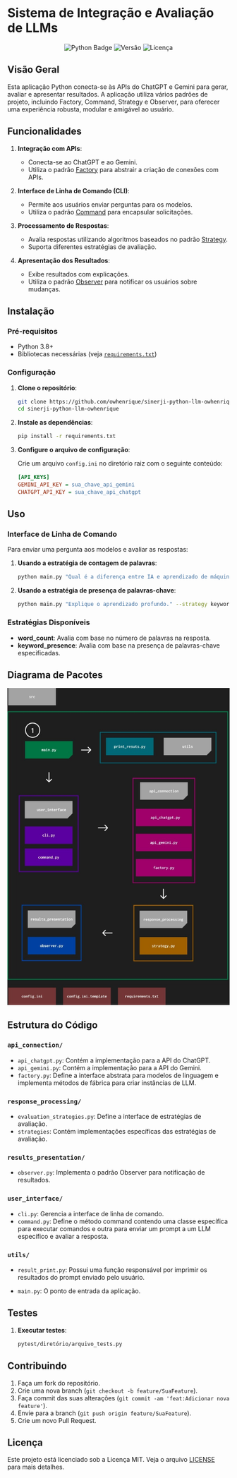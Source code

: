 # Sistema de Integração e Avaliação de LLMs

<p align="center">
    <img src="https://img.shields.io/badge/python-3-green" alt="Python Badge" /> 
    <img src="https://img.shields.io/badge/Versão-1.0.0-purple" alt="Versão">
    <img src="https://img.shields.io/badge/Licença-MIT-green" alt="Licença">
</p>


## Visão Geral

Esta aplicação Python conecta-se às APIs do ChatGPT e Gemini para gerar, avaliar e apresentar resultados. A aplicação utiliza vários padrões de projeto, incluindo Factory, Command, Strategy e Observer, para oferecer uma experiência robusta, modular e amigável ao usuário.

## Funcionalidades

1. **Integração com APIs**:
   - Conecta-se ao ChatGPT e ao Gemini.
   - Utiliza o padrão [Factory](https://refactoring.guru/design-patterns/factory-method) para abstrair a criação de conexões com APIs.

2. **Interface de Linha de Comando (CLI)**:
   - Permite aos usuários enviar perguntas para os modelos.
   - Utiliza o padrão [Command](https://refactoring.guru/design-patterns/command) para encapsular solicitações.

3. **Processamento de Respostas**:
   - Avalia respostas utilizando algoritmos baseados no padrão [Strategy](https://refactoring.guru/design-patterns/strategy).
   - Suporta diferentes estratégias de avaliação.

4. **Apresentação dos Resultados**:
   - Exibe resultados com explicações.
   - Utiliza o padrão [Observer](https://refactoring.guru/design-patterns/observer) para notificar os usuários sobre mudanças.

## Instalação

### Pré-requisitos

- Python 3.8+
- Bibliotecas necessárias (veja [`requirements.txt`](./requirements.txt))

### Configuração

1. **Clone o repositório**:

    ```bash
    git clone https://github.com/owhenrique/sinerji-python-llm-owhenrique
    cd sinerji-python-llm-owhenrique
    ```

2. **Instale as dependências**:

    ```bash
    pip install -r requirements.txt
    ```

4. **Configure o arquivo de configuração**:

    Crie um arquivo `config.ini` no diretório raiz com o seguinte conteúdo:

    ```ini
    [API_KEYS]
    GEMINI_API_KEY = sua_chave_api_gemini
    CHATGPT_API_KEY = sua_chave_api_chatgpt
    ```

## Uso

### Interface de Linha de Comando

Para enviar uma pergunta aos modelos e avaliar as respostas:

1. **Usando a estratégia de contagem de palavras**:

    ```bash
    python main.py "Qual é a diferença entre IA e aprendizado de máquina?"
    ```

2. **Usando a estratégia de presença de palavras-chave**:

    ```bash
    python main.py "Explique o aprendizado profundo." --strategy keyword_presence --keywords "aprendizado profundo" "redes neurais"
    ```

### Estratégias Disponíveis

- **word_count**: Avalia com base no número de palavras na resposta.
- **keyword_presence**: Avalia com base na presença de palavras-chave especificadas.

## Diagrama de Pacotes

![diagrama_de_pacotes](./public/diagrama_de_pacotes.jpeg)

## Estrutura do Código

### `api_connection/`  

- `api_chatgpt.py`: Contém a implementação para a API do ChatGPT.
- `api_gemini.py`: Contém a implementação para a API do Gemini.
- `factory.py`: Define a interface abstrata para modelos de linguagem e implementa métodos de fábrica para criar instâncias de LLM.

### `response_processing/`

- `evaluation_strategies.py`: Define a interface de estratégias de avaliação.
- `strategies`: Contém implementações específicas das estratégias de avaliação.

### `results_presentation/`
- `observer.py`: Implementa o padrão Observer para notificação de resultados.

### `user_interface/` 

- `cli.py`: Gerencia a interface de linha de comando.
- `command.py`: Define o método command contendo uma classe específica para executar comandos e outra para enviar um prompt a um LLM específico e avaliar a resposta.

### `utils/`
- `result_print.py`: Possui uma função responsável por imprimir os resultados do prompt enviado pelo usuário. 

- `main.py`: O ponto de entrada da aplicação.

## Testes

1. **Executar testes**:

    ```bash
    pytest/diretório/arquivo_tests.py
    ```

## Contribuindo

1. Faça um fork do repositório.
2. Crie uma nova branch (`git checkout -b feature/SuaFeature`).
3. Faça commit das suas alterações (`git commit -am 'feat:Adicionar nova feature'`).
4. Envie para a branch (`git push origin feature/SuaFeature`).
5. Crie um novo Pull Request.

## Licença

Este projeto está licenciado sob a Licença MIT. Veja o arquivo [LICENSE](LICENSE) para mais detalhes.
